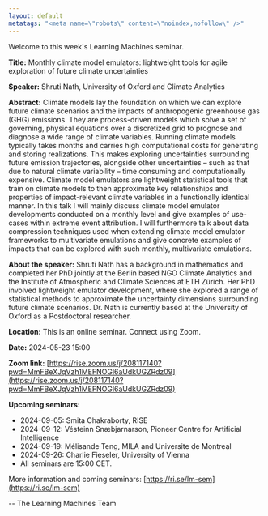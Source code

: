 ```yaml
---
layout: default
metatags: "<meta name=\"robots\" content=\"noindex,nofollow\" />"
---
```

Welcome to this week's Learning Machines seminar.

**Title:** Monthly climate model emulators: lightweight tools for agile exploration of future climate uncertainties

**Speaker:** Shruti Nath, University of Oxford and Climate Analytics

**Abstract:** Climate models lay the foundation on which we can explore future climate scenarios and the impacts of anthropogenic greenhouse gas (GHG) emissions. They are process-driven models which solve a set of governing, physical equations over a discretized grid to prognose and diagnose a wide range of climate variables. Running climate models typically takes months and carries high computational costs for generating and storing realizations. This makes exploring uncertainties surrounding future emission trajectories, alongside other uncertainties – such as that due to natural climate variability – time consuming and computationally expensive. Climate model emulators are lightweight statistical tools that train on climate models to then approximate key relationships and properties of impact-relevant climate variables in a functionally identical manner. In this talk I will mainly discuss climate model emulator developments conducted on a monthly level and give examples of use-cases within extreme event attribution. I will furthermore talk about data compression techniques used when extending climate model emulator frameworks to multivariate emulations and give concrete examples of impacts that can be explored with such monthly, multivariate emulations.

**About the speaker:** Shruti Nath has a background in mathematics and completed her PhD jointly at the Berlin based NGO Climate Analytics and the Institute of Atmospheric and Climate Sciences at ETH Zürich. Her PhD involved lightweight emulator development, where she explored a range of statistical methods to approximate the uncertainty dimensions surrounding future climate scenarios. Dr. Nath is currently based at the University of Oxford as a Postdoctoral researcher.

**Location:** This is an online seminar. Connect using Zoom.

**Date:** 2024-05-23 15:00

**Zoom link:** [https://rise.zoom.us/j/208117140?pwd=MmFBeXJqVzh1MEFNOGl6aUdkUGZRdz09](https://rise.zoom.us/j/208117140?pwd=MmFBeXJqVzh1MEFNOGl6aUdkUGZRdz09)

**Upcoming seminars:**

* 2024-09-05: Smita Chakraborty, RISE
* 2024-09-12: Vésteinn Snæbjarnarson, Pioneer Centre for Artificial Intelligence
* 2024-09-19: Mélisande Teng, MILA and Universite de Montreal
* 2024-09-26: Charlie Fieseler, University of Vienna
* All seminars are 15:00 CET.

More information and coming seminars: [https://ri.se/lm-sem](https://ri.se/lm-sem)

-- The Learning Machines Team

